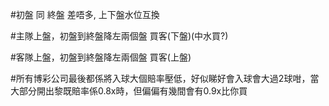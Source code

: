 #初盤 同 終盤 差唔多, 上下盤水位互換

#主隊上盤，初盤到終盤降左兩個盤 買客(下盤)(中水買?)

#客隊上盤，初盤到終盤降左兩個盤 買客(上盤)

#所有博彩公司最後都係將入球大個賠率壓低，好似睇好會入球會大過2球咁，當大部分開出黎既賠率係0.8x時，但偏偏有幾間會有0.9x比你買